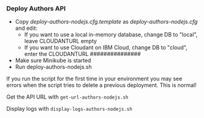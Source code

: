 ### Deploy Authors API

* Copy _deploy-authors-nodejs.cfg.template_ as _deploy-authors-nodejs.cfg_ and edit:
  * If you want to use a local in-memory database, change DB to "local", leave CLOUDANTURL empty
  * If you want to use Cloudant on IBM Cloud, change DB to "cloud", enter the CLOUDANTURL ###############
* Make sure Minikube is started
* Run deploy-authors-nodejs.sh

If you run the script for the first time in your environment you may see errors when the script tries to delete a previous deployment. This is normal!

Get the API URL with `get-url-authors-nodejs.sh`

Display logs with `display-logs-authors-nodejs.sh`